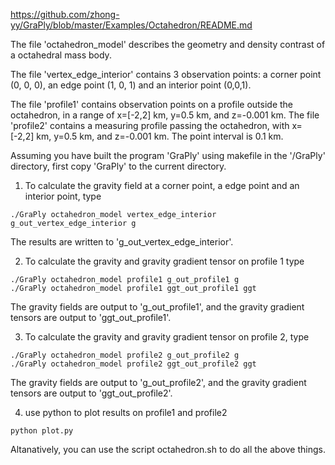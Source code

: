 https://github.com/zhong-yy/GraPly/blob/master/Examples/Octahedron/README.md

The file 'octahedron_model' describes the geometry and density contrast of a octahedral mass body.

The file 'vertex_edge_interior' contains 3 observation points: a corner point (0, 0, 0), an edge point (1, 0, 1) and an interior point (0,0,1).

The file 'profile1' contains observation points on a profile outside the octahedron, in a range of x=[-2,2] km, y=0.5 km, and z=-0.001 km. The file 'profile2' contains a measuring profile passing the octahedron, with x=[-2,2] km, y=0.5 km, and z=-0.001 km. The point interval is 0.1 km.

Assuming you have built the program 'GraPly' using makefile in the '/GraPly' directory, first copy 'GraPly' to the current directory.

1. To calculate the gravity field at a corner point, a edge point and an interior point, type
```
./GraPly octahedron_model vertex_edge_interior g_out_vertex_edge_interior g
```
The results are written to 'g_out_vertex_edge_interior'.

2. To calculate the gravity and gravity gradient tensor on profile 1 type
```
./GraPly octahedron_model profile1 g_out_profile1 g
./GraPly octahedron_model profile1 ggt_out_profile1 ggt
```
The gravity fields are output to 'g_out_profile1', and the gravity gradient tensors are output to 'ggt_out_profile1'.

3. To calculate the gravity and gravity gradient tensor on profile 2, type
```
./GraPly octahedron_model profile2 g_out_profile2 g
./GraPly octahedron_model profile2 ggt_out_profile2 ggt
```
The gravity fields are output to 'g_out_profile2', and the gravity gradient tensors are output to 'ggt_out_profile2'.

4. use python to plot results on profile1 and profile2 
```
python plot.py
```

Altanatively, you can use the script octahedron.sh to do all the above things.
